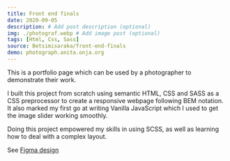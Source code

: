 ```yaml
---
title: Front end finals
date: 2020-09-05
description: # Add post description (optional)
img: ./photograf.webp # Add image post (optional)
tags: [Html, Css, Sass]
source: Betsimisaraka/front-end-finals
demo: photograph.anita.onja.org
---
```


This is a portfolio page which can be used by a photographer to demonstrate their work.

I built this project from scratch using semantic HTML, CSS and SASS as a CSS preprocessor to create a responsive webpage following BEM notation. It also marked my first go at writing Vanilla JavaScript which I used to get the image slider working smoothly.

Doing this project empowered my skills in using SCSS, as well as learning how to deal with a complex layout.

See [Figma design](https://www.figma.com/file/VgF87mULloYb7HZ1EMCRzU/Laaqiq-1-Portfolio-detail-Responsive?node-id=0%3A1)

